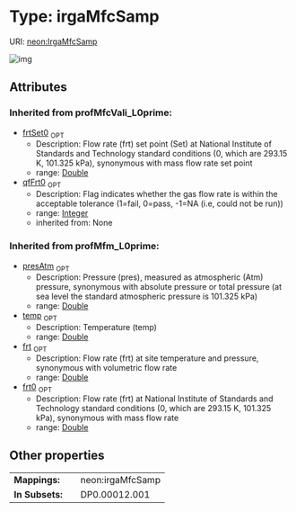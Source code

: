 
# Type: irgaMfcSamp




URI: [neon:IrgaMfcSamp](https://data.neonscience.org/IrgaMfcSamp)


![img](http://yuml.me/diagram/nofunky;dir:TB/class/)

## Attributes


### Inherited from profMfcVali_L0prime:

 * [frtSet0](frtSet0.md)  <sub>OPT</sub>
    * Description: Flow rate (frt) set point (Set) at National Institute of Standards and Technology standard conditions (0, which are 293.15 K, 101.325 kPa), synonymous with mass flow rate set point
    * range: [Double](types/Double.md)
 * [qfFrt0](qfFrt0.md)  <sub>OPT</sub>
    * Description: Flag indicates whether the gas flow rate is within the acceptable tolerance (1=fail, 0=pass, -1=NA (i.e, could not be run))
    * range: [Integer](types/Integer.md)
    * inherited from: None

### Inherited from profMfm_L0prime:

 * [presAtm](presAtm.md)  <sub>OPT</sub>
    * Description: Pressure (pres), measured as atmospheric (Atm) pressure, synonymous with absolute pressure or total pressure (at sea level the standard atmospheric pressure is 101.325 kPa)
    * range: [Double](types/Double.md)
 * [temp](temp.md)  <sub>OPT</sub>
    * Description: Temperature (temp)
    * range: [Double](types/Double.md)
 * [frt](frt.md)  <sub>OPT</sub>
    * Description: Flow rate (frt) at site temperature and pressure, synonymous with volumetric flow rate
    * range: [Double](types/Double.md)
 * [frt0](frt0.md)  <sub>OPT</sub>
    * Description: Flow rate (frt) at National Institute of Standards and Technology standard conditions (0, which are  293.15 K, 101.325 kPa), synonymous with mass flow rate
    * range: [Double](types/Double.md)

## Other properties

|  |  |  |
| --- | --- | --- |
| **Mappings:** | | neon:irgaMfcSamp |
| **In Subsets:** | | DP0.00012.001 |

